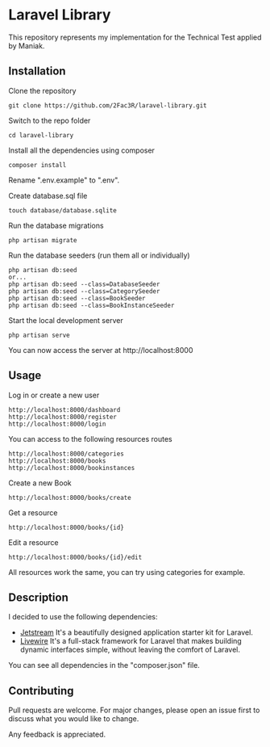 # Laravel Library

This repository represents my implementation for the Technical Test applied by Maniak.

## Installation

Clone the repository

    git clone https://github.com/2Fac3R/laravel-library.git

Switch to the repo folder

    cd laravel-library

Install all the dependencies using composer

    composer install

Rename ".env.example" to ".env".

Create database.sql file

    touch database/database.sqlite

Run the database migrations

    php artisan migrate

Run the database seeders (run them all or individually)

    php artisan db:seed
	or...
    php artisan db:seed --class=DatabaseSeeder
    php artisan db:seed --class=CategorySeeder
    php artisan db:seed --class=BookSeeder
    php artisan db:seed --class=BookInstanceSeeder

Start the local development server

    php artisan serve

You can now access the server at http://localhost:8000

## Usage

Log in or create a new user

    http://localhost:8000/dashboard
    http://localhost:8000/register
    http://localhost:8000/login
    
You can access to the following resources routes

    http://localhost:8000/categories
    http://localhost:8000/books
    http://localhost:8000/bookinstances

Create a new Book

    http://localhost:8000/books/create

Get a resource

    http://localhost:8000/books/{id}

Edit a resource
 
    http://localhost:8000/books/{id}/edit

All resources work the same, you can try using categories for example.
## Description

I decided to use the following dependencies:

* [Jetstream](https://jetstream.laravel.com/2.x/introduction.html) It's a beautifully designed application starter kit for Laravel.
* [Livewire](https://laravel-livewire.com/) It's a full-stack framework for Laravel that makes building dynamic interfaces simple, without leaving the comfort of Laravel.

You can see all dependencies in the "composer.json" file.

## Contributing
Pull requests are welcome. For major changes, please open an issue first to discuss what you would like to change.

Any feedback is appreciated.